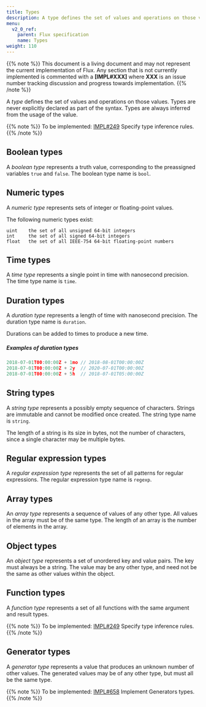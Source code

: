 ```yaml
---
title: Types
description: A type defines the set of values and operations on those values. Types are never explicitly declared as part of the syntax. Types are always inferred from the usage of the value.
menu:
  v2_0_ref:
    parent: Flux specification
    name: Types
weight: 110
---
```


{{% note %}}
This document is a living document and may not represent the current implementation of Flux.
Any section that is not currently implemented is commented with a **[IMPL#XXX]** where
**XXX** is an issue number tracking discussion and progress towards implementation.
{{% /note %}}

A _type_ defines the set of values and operations on those values.
Types are never explicitly declared as part of the syntax.
Types are always inferred from the usage of the value.

{{% note %}}
To be implemented: [IMPL#249](https://github.com/influxdata/platform/issues/249) Specify type inference rules.
{{% /note %}}

## Boolean types

A _boolean type_ represents a truth value, corresponding to the preassigned variables `true` and `false`.
The boolean type name is `bool`.

## Numeric types

A _numeric type_ represents sets of integer or floating-point values.

The following numeric types exist:

```
uint    the set of all unsigned 64-bit integers
int     the set of all signed 64-bit integers
float   the set of all IEEE-754 64-bit floating-point numbers
```

## Time types

A _time type_ represents a single point in time with nanosecond precision.
The time type name is `time`.

## Duration types

A _duration type_ represents a length of time with nanosecond precision.
The duration type name is `duration`.

Durations can be added to times to produce a new time.

##### Examples of duration types

```js
2018-07-01T00:00:00Z + 1mo // 2018-08-01T00:00:00Z
2018-07-01T00:00:00Z + 2y  // 2020-07-01T00:00:00Z
2018-07-01T00:00:00Z + 5h  // 2018-07-01T05:00:00Z
```

## String types

A _string type_ represents a possibly empty sequence of characters.
Strings are immutable and cannot be modified once created.
The string type name is `string`.

The length of a string is its size in bytes, not the number of characters, since a single character may be multiple bytes.

## Regular expression types

A _regular expression type_ represents the set of all patterns for regular expressions.
The regular expression type name is `regexp`.

## Array types

An _array type_ represents a sequence of values of any other type.
All values in the array must be of the same type.
The length of an array is the number of elements in the array.

## Object types

An _object type_ represents a set of unordered key and value pairs.
The key must always be a string.
The value may be any other type, and need not be the same as other values within the object.

## Function types

A _function type_ represents a set of all functions with the same argument and result types.

{{% note %}}
To be implemented: [IMPL#249](https://github.com/influxdata/platform/issues/249) Specify type inference rules.
{{% /note %}}

## Generator types

A _generator type_ represents a value that produces an unknown number of other values.
The generated values may be of any other type, but must all be the same type.

{{% note %}}
To be implemented: [IMPL#658](https://github.com/influxdata/platform/query/issues/658) Implement Generators types.
{{% /note %}}
